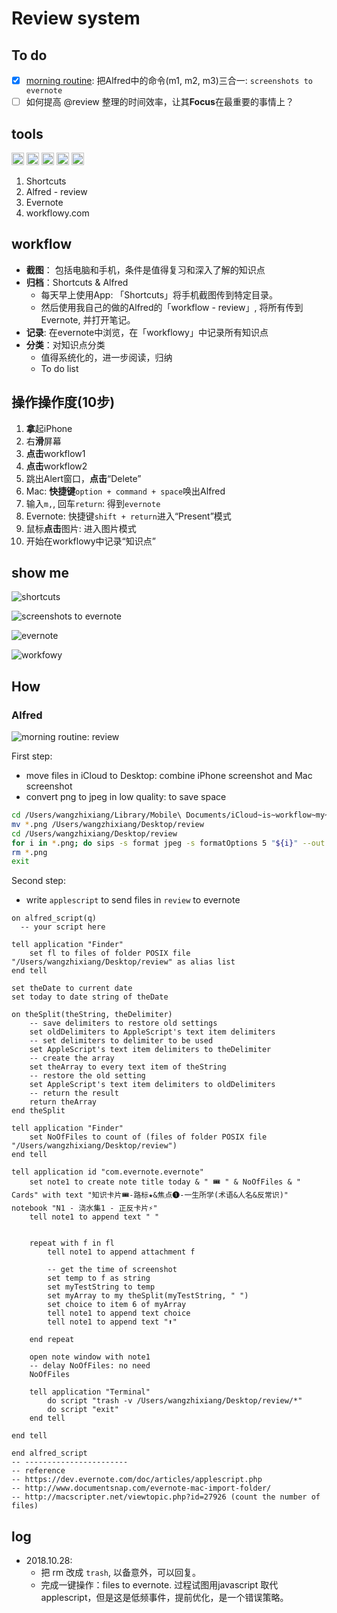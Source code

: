 # Review system

## To do 
* [x] [morning routine](https://i.imgur.com/xZVfpTV.png): 把Alfred中的命令(m1, m2, m3)三合一: `screenshots to evernote`
* [ ] 如何提高 @review 整理的时间效率，让其**Focus**在最重要的事情上？

## tools

<img src="https://i.imgur.com/lywdaP3.png" alt="right" width="20"/> 
<img src="https://i.imgur.com/5L0C5zD.png" alt="shortcuts" width="20"/>
<img src="https://i.imgur.com/xeFNz0B.png" alt="review" width="20"/>
<img src="https://i.imgur.com/wkAKmBc.png" alt="evernote" width="20"/>
<img src="https://i.imgur.com/8MyBvDP.png" alt="drawing" width="20"/>

1. Shortcuts 
1. Alfred - review  
1. Evernote 
1. workflowy.com 


## workflow 

* **截图**： 包括电脑和手机，条件是值得复习和深入了解的知识点
* **归档**：Shortcuts & Alfred 
	* 每天早上使用App: 「Shortcuts」将手机截图传到特定目录。
	* 然后使用我自己的做的Alfred的「workflow - review」, 将所有传到Evernote, 并打开笔记。
* **记录**: 在evernote中浏览，在「workflowy」中记录所有知识点
* **分类**：对知识点分类
	* 值得系统化的，进一步阅读，归纳
	* To do list

## 操作操作度(10步)

1. **拿**起iPhone
1. 右**滑**屏幕
1. **点击**workflow1
1. **点击**workflow2
1. 跳出Alert窗口，**点击**“Delete”
1. Mac: **快捷键**`option + command + space`唤出Alfred
1. 输入`m,`, 回车`return`: 得到`evernote` 
1. Evernote: 快捷键`shift + return`进入“Present”模式
1. 鼠标**点击**图片: 进入图片模式
1. 开始在workflowy中记录“知识点”

## show me 

![shortcuts](https://i.imgur.com/TdhUSIf.png)

![screenshots to evernote](https://i.imgur.com/9XqaseO.png)

![evernote](https://i.imgur.com/2OIL9Zf.jpg)

![workfowy](https://i.imgur.com/ADELdZ0.jpg)


## How 

### Alfred 

![morning routine: review](https://i.imgur.com/5nVzNlV.png)


First step:

* move files in iCloud to Desktop: combine iPhone screenshot and Mac screenshot 
* convert png to jpeg in low quality: to save space 

``` bash 
cd /Users/wangzhixiang/Library/Mobile\ Documents/iCloud~is~workflow~my~workflows/Documents/screenshots
mv *.png /Users/wangzhixiang/Desktop/review
cd /Users/wangzhixiang/Desktop/review
for i in *.png; do sips -s format jpeg -s formatOptions 5 "${i}" --out "${i%png}jpg"; done
rm *.png
exit
```

Second step:

* write `applescript` to send files in `review` to evernote

``` applescript   
on alfred_script(q)
  -- your script here

tell application "Finder"	set fl to files of folder POSIX file "/Users/wangzhixiang/Desktop/review" as alias listend tellset theDate to current dateset today to date string of theDateon theSplit(theString, theDelimiter)	-- save delimiters to restore old settings	set oldDelimiters to AppleScript's text item delimiters	-- set delimiters to delimiter to be used	set AppleScript's text item delimiters to theDelimiter	-- create the array	set theArray to every text item of theString	-- restore the old setting	set AppleScript's text item delimiters to oldDelimiters	-- return the result	return theArrayend theSplittell application "Finder"	set NoOfFiles to count of (files of folder POSIX file "/Users/wangzhixiang/Desktop/review")end telltell application id "com.evernote.evernote"	set note1 to create note title today & " 🎟 " & NoOfFiles & " Cards" with text "知识卡片🎟-路标★&焦点❶-一生所学(术语&人名&反常识)" notebook "N1 - 浇水集1 - 正反卡片⚡️"	tell note1 to append text " "			repeat with f in fl		tell note1 to append attachment f				-- get the time of screenshot		set temp to f as string		set myTestString to temp		set myArray to my theSplit(myTestString, " ")		set choice to item 6 of myArray		tell note1 to append text choice		tell note1 to append text "⬆️"			end repeat		open note window with note1	-- delay NoOfFiles: no need 	NoOfFiles		tell application "Terminal"		do script "trash -v /Users/wangzhixiang/Desktop/review/*"
		do script "exit"	end tell	end tell

end alfred_script
-- -----------------------
-- reference
-- https://dev.evernote.com/doc/articles/applescript.php
-- http://www.documentsnap.com/evernote-mac-import-folder/
-- http://macscripter.net/viewtopic.php?id=27926 (count the number of files)
```



## log 

- 2018.10.28: 
	- 把 rm 改成 `trash`, 以备意外，可以回复。
	- 完成一键操作：files to evernote. 过程试图用javascript 取代 applescript，但是这是低频事件，提前优化，是一个错误策略。
